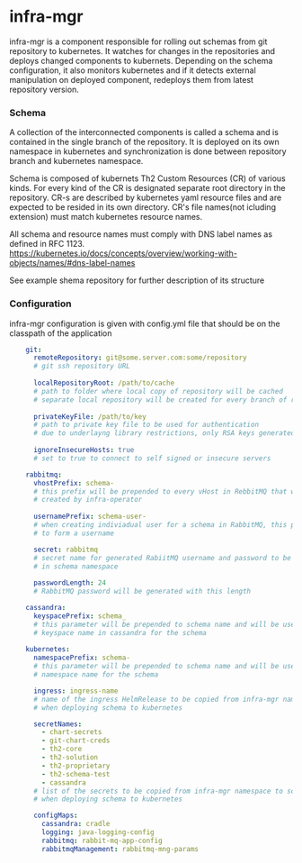 # infra-mgr
infra-mgr is a component responsible for rolling out schemas from git repository to kubernetes.
It watches for changes in the repositories and deploys changed components to kubernets.
Depending on the schema configuration, it also monitors kubernetes and if it detects external manipulation on deployed component, redeploys them from latest repository version.

### Schema
A collection of the interconnected components is called a schema and is contained in the single branch of the repository.
It is deployed on its own namespace in kubernetes and synchronization is done between repository branch and kubernetes namespace.

Schema is composed of kubernets Th2 Custom Resources (CR) of various kinds.
For every kind of the CR is designated separate root directory in the repository.
CR-s are described by kubernetes yaml resource files and are expected to be resided in its own directory.
CR's file names(not icluding extension) must match kubernetes resource names.

All schema and resource names must comply with DNS label names as defined in RFC 1123.
https://kubernetes.io/docs/concepts/overview/working-with-objects/names/#dns-label-names


See example shema repository for further description of its structure

### Configuration
infra-mgr configuration is given with config.yml file that should be on the classpath of the application

```yaml
    git:
      remoteRepository: git@some.server.com:some/repository
      # git ssh repository URL
      
      localRepositoryRoot: /path/to/cache
      # path to folder where local copy of repository will be cached
      # separate local repository will be created for every branch of remote repository
      
      privateKeyFile: /path/to/key
      # path to private key file to be used for authentication
      # due to underlayng library restrictions, only RSA keys generated in PEM mode are supported
      
      ignoreInsecureHosts: true
      # set to true to connect to self signed or insecure servers

    rabbitmq:
      vhostPrefix: schema-
      # this prefix will be prepended to every vHost in RebbitMQ that will be automatically
      # created by infra-operator
      
      usernamePrefix: schema-user-
      # when creating indiviadual user for a schema in RabbitMQ, this prefix will be prepended to schema name
      # to form a username

      secret: rabbitmq
      # secret name for generated RabiitMQ username and password to be created
      # in schema namespace
      
      passwordLength: 24
      # RabbitMQ password will be generated with this length

    cassandra:
      keyspacePrefix: schema_
      # this parameter will be prepended to schema name and will be used as a 
      # keyspace name in cassandra for the schema
      
    kubernetes:
      namespacePrefix: schema-
      # this parameter will be prepended to schema name and will be used as a 
      # namespace name for the schema

      ingress: ingress-name
      # name of the ingress HelmRelease to be copied from infra-mgr namespace to schema namespace
      # when deploying schema to kubernetes

      secretNames:
        - chart-secrets
        - git-chart-creds
        - th2-core
        - th2-solution
        - th2-proprietary
        - th2-schema-test
        - cassandra
      # list of the secrets to be copied from infra-mgr namespace to schema namespace
      # when deploying schema to kubernetes

      configMaps:
        cassandra: cradle
        logging: java-logging-config
        rabbitmq: rabbit-mq-app-config
        rabbitmqManagement: rabbitmq-mng-params

```
## 
